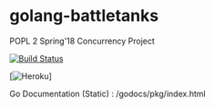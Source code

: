 # golang-battletanks
POPL 2 Spring'18 Concurrency Project

[![Build Status](https://travis-ci.com/IITH-POPL2-Jan2018/concurrency-13.svg?token=8atBSLxEouzs1ugsHMsx&branch=master)](https://travis-ci.com/IITH-POPL2-Jan2018/concurrency-13)

[![Heroku](https://heroku-badge.herokuapp.com/?app=heroku-badge)]

Go Documentation (Static) : /godocs/pkg/index.html